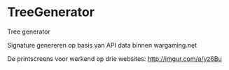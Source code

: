 # TreeGenerator
Tree generator

Signature genereren op basis van API data binnen wargaming.net

De printscreens voor werkend op drie websites:
http://imgur.com/a/yz6Bu